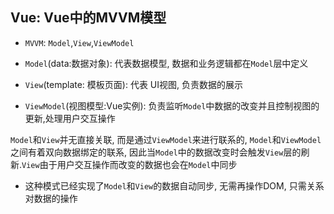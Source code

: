 ## Vue: Vue中的MVVM模型
- `MVVM`: `Model`,`View`,`ViewModel`


- `Model`(data:数据对象): 代表数据模型, 数据和业务逻辑都在`Model`层中定义
- `View`(template: 模板页面): 代表 UI视图, 负责数据的展示
- `ViewModel`(视图模型:Vue实例): 负责监听`Model`中数据的改变并且控制视图的更新,处理用户交互操作

`Model`和`View`并无直接关联, 而是通过`ViewModel`来进行联系的, `Model`和`ViewModel`之间有着双向数据绑定的联系, 因此当`Model`中的数据改变时会触发`View`层的刷新.`View`由于用户交互操作而改变的数据也会在`Model`中同步

- 这种模式已经实现了`Model`和`View`的数据自动同步, 无需再操作DOM, 只需关系对数据的操作
